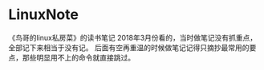 # LinuxNote
《鸟哥的linux私房菜》的读书笔记
2018年3月份看的，当时做笔记没有抓重点，全部记下来相当于没有记。
后面有空再重温的时候做笔记记得只摘抄最常用的要点，那些明显用不上的命令就直接跳过。
